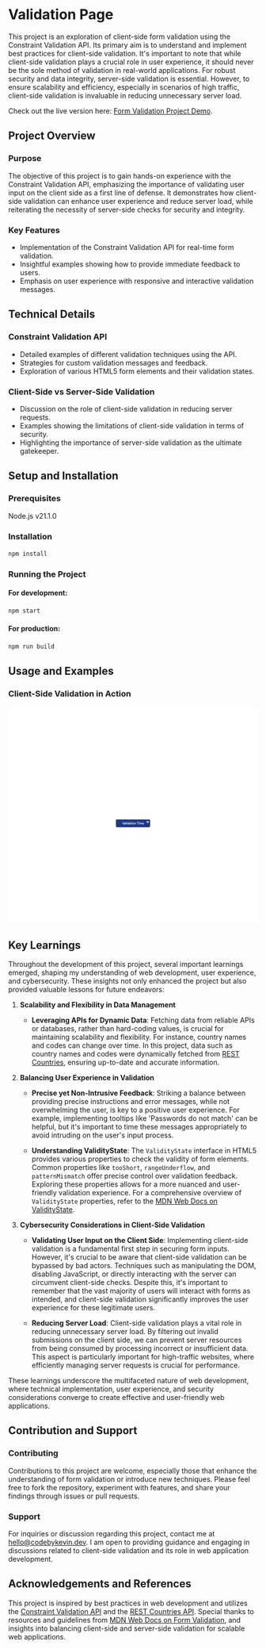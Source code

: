 # Validation Page

This project is an exploration of client-side form validation using the Constraint Validation API. Its primary aim is to understand and implement best practices for client-side validation. It's important to note that while client-side validation plays a crucial role in user experience, it should never be the sole method of validation in real-world applications. For robust security and data integrity, server-side validation is essential. However, to ensure scalability and efficiency, especially in scenarios of high traffic, client-side validation is invaluable in reducing unnecessary server load.

Check out the live version here: [Form Validation Project Demo](https://kevinweejh.github.io/validation/).


## Project Overview

### Purpose

The objective of this project is to gain hands-on experience with the Constraint Validation API, emphasizing the importance of validating user input on the client side as a first line of defense. It demonstrates how client-side validation can enhance user experience and reduce server load, while reiterating the necessity of server-side checks for security and integrity.

### Key Features

- Implementation of the Constraint Validation API for real-time form validation.
- Insightful examples showing how to provide immediate feedback to users.
- Emphasis on user experience with responsive and interactive validation messages.

## Technical Details

### Constraint Validation API

- Detailed examples of different validation techniques using the API.
- Strategies for custom validation messages and feedback.
- Exploration of various HTML5 form elements and their validation states.

### Client-Side vs Server-Side Validation

- Discussion on the role of client-side validation in reducing server requests.
- Examples showing the limitations of client-side validation in terms of security.
- Highlighting the importance of server-side validation as the ultimate gatekeeper.

## Setup and Installation

### Prerequisites

Node.js v21.1.0

### Installation

```bash
npm install
```

### Running the Project

#### For development:

```bash
npm start
```

#### For production:

```bash
npm run build
```

## Usage and Examples

### Client-Side Validation in Action

![Clickthrough of form UI](src/formClickthrough.gif)

## Key Learnings

Throughout the development of this project, several important learnings emerged, shaping my understanding of web development, user experience, and cybersecurity. These insights not only enhanced the project but also provided valuable lessons for future endeavors:

1. **Scalability and Flexibility in Data Management**
   - **Leveraging APIs for Dynamic Data**: Fetching data from reliable APIs or databases, rather than hard-coding values, is crucial for maintaining scalability and flexibility. For instance, country names and codes can change over time. In this project, data such as country names and codes were dynamically fetched from [REST Countries](https://restcountries.com/), ensuring up-to-date and accurate information.

2. **Balancing User Experience in Validation**
   - **Precise yet Non-Intrusive Feedback**: Striking a balance between providing precise instructions and error messages, while not overwhelming the user, is key to a positive user experience. For example, implementing tooltips like 'Passwords do not match' can be helpful, but it's important to time these messages appropriately to avoid intruding on the user's input process.
   
   - **Understanding ValidityState**: The `ValidityState` interface in HTML5 provides various properties to check the validity of form elements. Common properties like `tooShort`, `rangeUnderflow`, and `patternMismatch` offer precise control over validation feedback. Exploring these properties allows for a more nuanced and user-friendly validation experience. For a comprehensive overview of `ValidityState` properties, refer to the [MDN Web Docs on ValidityState](https://developer.mozilla.org/en-US/docs/Web/API/ValidityState).

3. **Cybersecurity Considerations in Client-Side Validation**
   - **Validating User Input on the Client Side**: Implementing client-side validation is a fundamental first step in securing form inputs. However, it's crucial to be aware that client-side validation can be bypassed by bad actors. Techniques such as manipulating the DOM, disabling JavaScript, or directly interacting with the server can circumvent client-side checks. Despite this, it's important to remember that the vast majority of users will interact with forms as intended, and client-side validation significantly improves the user experience for these legitimate users.

   - **Reducing Server Load**: Client-side validation plays a vital role in reducing unnecessary server load. By filtering out invalid submissions on the client side, we can prevent server resources from being consumed by processing incorrect or insufficient data. This aspect is particularly important for high-traffic websites, where efficiently managing server requests is crucial for performance. 


These learnings underscore the multifaceted nature of web development, where technical implementation, user experience, and security considerations converge to create effective and user-friendly web applications.

## Contribution and Support

### Contributing

Contributions to this project are welcome, especially those that enhance the understanding of form validation or introduce new techniques. Please feel free to fork the repository, experiment with features, and share your findings through issues or pull requests.

### Support

For inquiries or discussion regarding this project, contact me at [hello@codebykevin.dev](mailto:hello@codebykevin.dev). I am open to providing guidance and engaging in discussions related to client-side validation and its role in web application development.

## Acknowledgements and References

This project is inspired by best practices in web development and utilizes the [Constraint Validation API](https://developer.mozilla.org/en-US/docs/Web/HTML/Constraint_validation) and the [REST Countries API](https://restcountries.com/). Special thanks to resources and guidelines from [MDN Web Docs on Form Validation](https://developer.mozilla.org/en-US/docs/Learn/Forms/Form_validation#validating_forms_using_javascript), and insights into balancing client-side and server-side validation for scalable web applications.